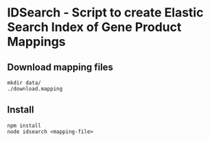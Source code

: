 # IDSearch - Script to create Elastic Search Index of Gene Product Mappings

## Download mapping files
```
mkdir data/
./download.mapping

```

## Install
```
npm install
node idsearch <mapping-file>
```
